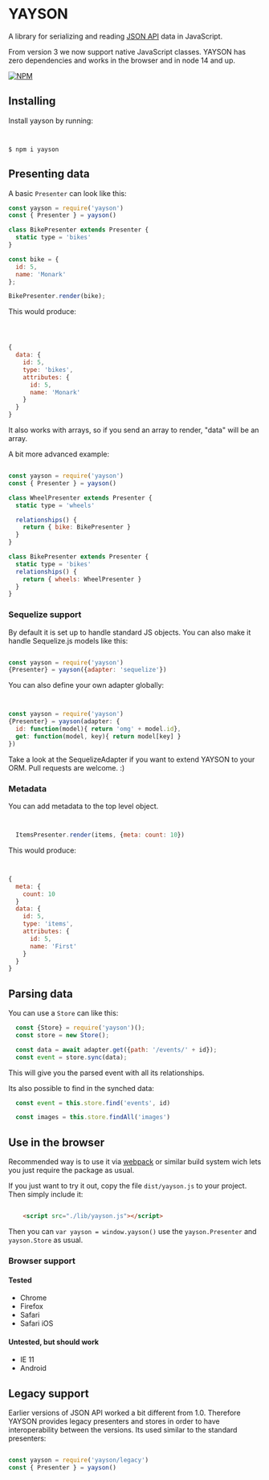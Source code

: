 # YAYSON

A library for serializing and reading [JSON API](http://jsonapi.org) data in JavaScript.

From version 3 we now support native JavaScript classes. YAYSON has zero dependencies and works in the browser and in node 14 and up.

[![NPM](https://nodei.co/npm/yayson.png?downloads=true)](https://nodei.co/npm/yayson/)


## Installing

Install yayson by running:

```


$ npm i yayson
```

## Presenting data

A basic `Presenter` can look like this:

```javascript
const yayson = require('yayson')
const { Presenter } = yayson()

class BikePresenter extends Presenter {
  static type = 'bikes'
}

const bike = {
  id: 5,
  name: 'Monark'
};

BikePresenter.render(bike);
```


This would produce:

```javascript



{
  data: {
    id: 5,
    type: 'bikes',
    attributes: {
      id: 5,
      name: 'Monark'
    }
  }
}
```

It also works with arrays, so if you send an array to render, "data" will
be an array.

A bit more advanced example:


```javascript

const yayson = require('yayson')
const { Presenter } = yayson()

class WheelPresenter extends Presenter {
  static type = 'wheels'

  relationships() {
    return { bike: BikePresenter }
  }
}

class BikePresenter extends Presenter {
  static type = 'bikes'
  relationships() {
    return { wheels: WheelPresenter }
  }
}


```

### Sequelize support

By default it is set up to handle standard JS objects. You can also make
it handle Sequelize.js models like this:

```javascript

const yayson = require('yayson')
{Presenter} = yayson({adapter: 'sequelize'})

```

You can also define your own adapter globally:

```javascript


const yayson = require('yayson')
{Presenter} = yayson(adapter: {
  id: function(model){ return 'omg' + model.id},
  get: function(model, key){ return model[key] }
})

```


Take a look at the SequelizeAdapter if you want to extend YAYSON to your ORM. Pull requests are welcome. :)

### Metadata

You can add metadata to the top level object.

``` javascript


  ItemsPresenter.render(items, {meta: count: 10})
```

This would produce:

```javascript


{
  meta: {
    count: 10
  }
  data: {
    id: 5,
    type: 'items',
    attributes: {
      id: 5,
      name: 'First'
    }
  }
}
```

## Parsing data

You can use a `Store` can like this:

```javascript
  const {Store} = require('yayson')();
  const store = new Store();

  const data = await adapter.get({path: '/events/' + id});
  const event = store.sync(data);
```

This will give you the parsed event with all its relationships.

Its also possible to find in the synched data:


```javascript
  const event = this.store.find('events', id)

  const images = this.store.findAll('images')
```


## Use in the browser

Recommended way is to use it via [webpack](https://github.com/webpack/webpack) or similar build system wich lets you just require the package as usual.

If you just want to try it out, copy the file `dist/yayson.js` to your project. Then simply include it:
```html

    <script src="./lib/yayson.js"></script>
```
Then you can `var yayson = window.yayson()` use the `yayson.Presenter` and `yayson.Store` as usual.

### Browser support

#### Tested
- Chrome
- Firefox
- Safari
- Safari iOS

#### Untested, but should work
- IE 11
- Android


## Legacy support

Earlier versions of JSON API worked a bit different from 1.0. Therefore YAYSON provides legacy presenters and stores in order to have interoperability between the versions. Its used similar to the standard presenters:

```javascript

const yayson = require('yayson/legacy')
const { Presenter } = yayson()

```


